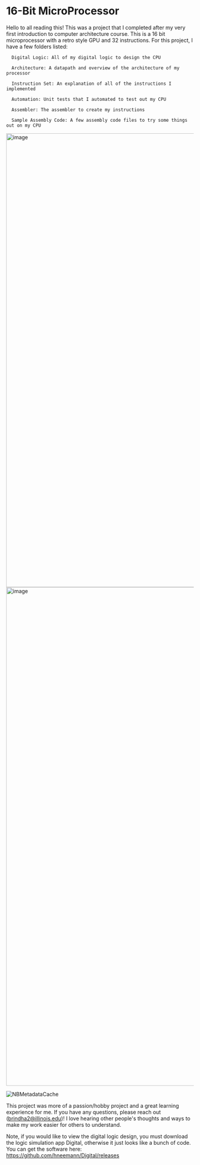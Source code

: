 # 16-Bit MicroProcessor

Hello to all reading this! This was a project that I completed after my very first introduction to computer architecture course. This is a 16 bit microprocessor with a retro style GPU and 32 instructions. For this project, I have a few folders listed:



      Digital Logic: All of my digital logic to design the CPU
      
      Architecture: A datapath and overview of the architecture of my processor
      
      Instruction Set: An explanation of all of the instructions I implemented
      
      Automation: Unit tests that I automated to test out my CPU
      
      Assembler: The assembler to create my instructions
      
      Sample Assembly Code: A few assembly code files to try some things out on my CPU

  

<img width="1216" alt="image" src="https://github.com/user-attachments/assets/1e51ebb9-3156-4129-acae-eed33a379e2d" />

<img width="1336" alt="image" src="https://github.com/user-attachments/assets/25ee6cfb-f78c-4cfa-a54f-f80ba41a9380" />

![NBMetadataCache](https://github.com/user-attachments/assets/9a94d26c-83a5-4496-b525-ea5898acdb60)



This project was more of a passion/hobby project and a great learning experience for me. If you have any questions, please reach out (brindha2@illinois.edu)! I love hearing other people's thoughts and ways to make my work easier for others to understand. 


Note, if you would like to view the digital logic design, you must download the logic simulation app Digital, otherwise it just looks like a bunch of code. You can get the software here: https://github.com/hneemann/Digital/releases




